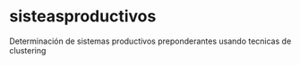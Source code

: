 # sisteasproductivos
Determinación de sistemas productivos preponderantes usando tecnicas de clustering
